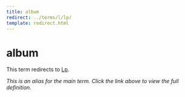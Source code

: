 ```yaml
---
title: album
redirect: ../terms/l/lp/
template: redirect.html
---
```


# album

This term redirects to [Lp](../terms/l/lp/).

*This is an alias for the main term. Click the link above to view the full definition.*
